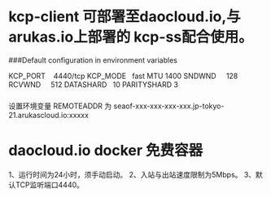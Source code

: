 # kcp-client 可部署至daocloud.io,与arukas.io上部署的 kcp-ss配合使用。
###Default configuration in environment variables

KCP_PORT    4440/tcp
KCP_MODE    fast
MTU         1400
SNDWND      128
RCVWND      512
DATASHARD   10
PARITYSHARD 3
###
设置环境变量 REMOTEADDR 为 seaof-xxx-xxx-xxx-xxx.jp-tokyo-21.arukascloud.io:xxxxx 
# daocloud.io docker 免费容器
1、运行时间为24小时，须手动启动。
2、入站与出站速度限制为5Mbps。
3、默认TCP监听端口4440。
